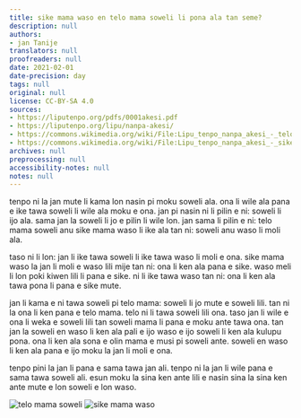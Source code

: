 ```yaml
---
title: sike mama waso en telo mama soweli li pona ala tan seme?
description: null
authors:
- jan Tanije
translators: null
proofreaders: null
date: 2021-02-01
date-precision: day
tags: null
original: null
license: CC-BY-SA 4.0
sources:
- https://liputenpo.org/pdfs/0001akesi.pdf
- https://liputenpo.org/lipu/nanpa-akesi/
- https://commons.wikimedia.org/wiki/File:Lipu_tenpo_nanpa_akesi_-_telo_mama_soweli.png
- https://commons.wikimedia.org/wiki/File:Lipu_tenpo_nanpa_akesi_-_sike_mama_waso.png
archives: null
preprocessing: null
accessibility-notes: null
notes: null
---
```


tenpo ni la jan mute li kama lon nasin pi moku soweli ala. ona li wile ala pana e ike tawa soweli li wile ala moku e ona. jan pi nasin ni li pilin e ni: soweli li ijo ala. sama jan la soweli li jo e pilin li wile lon. jan sama li pilin e ni: telo mama soweli anu sike mama waso li ike ala tan ni: soweli anu waso li moli ala.

taso ni li lon: jan li ike tawa soweli li ike tawa waso li moli e ona. sike mama waso la jan li moli e waso lili mije tan ni: ona li ken ala pana e sike. waso meli li lon poki kiwen lili li pana e sike. ni li ike tawa waso tan ni: ona li ken ala tawa pona li pana e sike mute.

jan li kama e ni tawa soweli pi telo mama: soweli li jo mute e soweli lili. tan ni la ona li ken pana e telo mama. telo ni li tawa soweli lili ona. taso jan li wile e ona li weka e soweli lili tan soweli mama li pana e moku ante tawa ona. tan jan la soweli en waso li ken ala pali e ijo waso e ijo soweli li ken ala kulupu pona. ona li ken ala sona e olin mama e musi pi soweli ante. soweli en waso li ken ala pana e ijo moku la jan li moli e ona.

tenpo pini la jan li pana e sama tawa jan ali. tenpo ni la jan li wile pana e sama tawa soweli ali. esun moku la sina ken ante lili e nasin sina la sina ken ante mute e lon soweli e lon waso.

![telo mama soweli](https://upload.wikimedia.org/wikipedia/commons/1/18/Lipu_tenpo_nanpa_akesi_-_telo_mama_soweli.png)
![sike mama waso](https://upload.wikimedia.org/wikipedia/commons/4/4e/Lipu_tenpo_nanpa_akesi_-_sike_mama_waso.png)